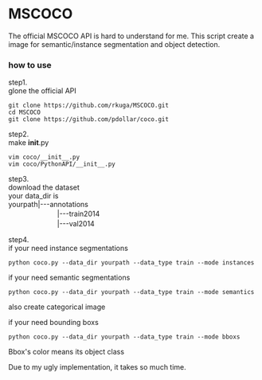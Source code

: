 # MSCOCO
The official MSCOCO API is hard to understand for me.
This script create a image for semantic/instance segmentation and object detection.

### how to use
step1.<br>
glone the official API

```
git clone https://github.com/rkuga/MSCOCO.git
cd MSCOCO
git clone https://github.com/pdollar/coco.git
```
  
step2.<br>
make __init__.py
```
vim coco/__init__.py
vim coco/PythonAPI/__init__.py
```

step3.<br>
download the dataset<br>
your data_dir is<br>
yourpath|---annotations<br>
　　　　　　　|---train2014<br>
　　　　　　　|---val2014<br>
  
step4.<br>
if your need instance segmentations
```
python coco.py --data_dir yourpath --data_type train --mode instances
```
  
  
if your need semantic segmentations
```
python coco.py --data_dir yourpath --data_type train --mode semantics
```
also create categorical image  
  
  
if your need bounding boxs
```
python coco.py --data_dir yourpath --data_type train --mode bboxs
```
Bbox's color means its object class  
  
  
Due to my ugly implementation, it takes so much time.

